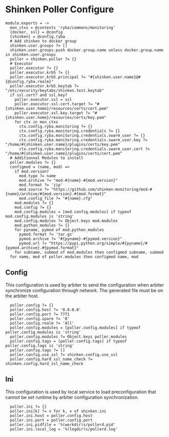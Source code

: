 
# Shinken Poller Configure

    module.exports = ->
      mon_ctxs = @contexts 'ryba/commons/monitoring'
      {docker, ssl} = @config
      {shinken} = @config.ryba
      # Add shinken to docker group
      shinken.user.groups ?= []
      shinken.user.groups.push docker.group.name unless docker.group.name in shinken.user.groups
      poller = shinken.poller ?= {}
      # Executor
      poller.executor ?= {}
      poller.executor.krb5 ?= {}
      poller.executor.krb5.principal ?= "#{shinken.user.name}@#{@config.ryba.realm}"
      poller.executor.krb5.keytab ?= "/etc/security/keytabs/shinken.test.keytab"
      if ssl.cert? and ssl.key?
        poller.executor.ssl = ssl
        poller.executor.ssl.cert.target ?= "#{shinken.user.home}/resources/certs/cert.pem"
        poller.executor.ssl.key.target ?= "#{shinken.user.home}/resources/certs/key.pem"
        for ctx in mon_ctxs
          ctx.config.ryba.monitoring ?= {}
          ctx.config.ryba.monitoring.credentials ?= {}
          ctx.config.ryba.monitoring.credentials.swarm_user ?= {}
          ctx.config.ryba.monitoring.credentials.swarm_user.key ?= "/home/#{shinken.user.name}/plugins/certs/key.pem"
          ctx.config.ryba.monitoring.credentials.swarm_user.cert ?= "/home/#{shinken.user.name}/plugins/certs/cert.pem"
      # Additionnal Modules to install
      poller.modules ?= {}
      configmod = (name, mod) =>
        if mod.version?
          mod.type ?= name
          mod.archive ?= "mod-#{name}-#{mod.version}"
          mod.format ?= 'zip'
          mod.source ?= "https://github.com/shinken-monitoring/mod-#{name}/archive/#{mod.version}.#{mod.format}"
          mod.config_file ?= "#{name}.cfg"
        mod.modules ?= {}
        mod.config ?= {}
        mod.config.modules = [mod.config.modules] if typeof mod.config.modules is 'string'
        mod.config.modules ?= Object.keys mod.modules
        mod.python_modules ?= {}
        for pyname, pymod of mod.python_modules
          pymod.format ?= 'tar.gz'
          pymod.archive ?= "#{pyname}-#{pymod.version}"
          pymod.url ?= "https://pypi.python.org/simple/#{pyname}/#{pymod.archive}.#{pymod.format}"
        for subname, submod of mod.modules then configmod subname, submod
      for name, mod of poller.modules then configmod name, mod

## Config

This configuration is used by arbiter to send the configuration when arbiter
synchronize configuration through network. The generated file must be on the
arbiter host.

      poller.config ?= {}
      poller.config.host ?= '0.0.0.0'
      poller.config.port ?= 7771
      poller.config.spare ?= '0'
      poller.config.realm ?= 'All'
      poller.config.modules = [poller.config.modules] if typeof poller.config.modules is 'string'
      poller.config.modules ?= Object.keys poller.modules
      poller.config.tags = [poller.config.tags] if typeof poller.config.tags is 'string'
      poller.config.tags ?= []
      poller.config.use_ssl ?= shinken.config.use_ssl
      poller.config.hard_ssl_name_check ?= shinken.config.hard_ssl_name_check

## Ini

This configuration is used by local service to load preconfiguration that cannot
be set runtime by arbiter configuration synchronization.

      poller.ini ?= {}
      poller.ini[k] ?= v for k, v of shinken.ini
      poller.ini.host = poller.config.host
      poller.ini.port = poller.config.port
      poller.ini.pidfile = '%(workdir)s/pollerd.pid'
      poller.ini.local_log = '%(logdir)s/pollerd.log'
